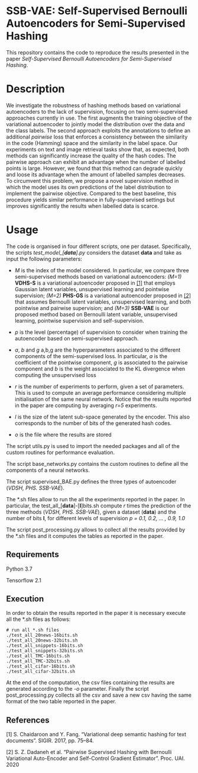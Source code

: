 # SSB-VAE: Self-Supervised Bernoulli Autoencoders for Semi-Supervised Hashing

This repository contains the code to reproduce the results presented in the paper 
*Self-Supervised Bernoulli Autoencoders for Semi-Supervised Hashing*.

# Description

We investigate the robustness of hashing methods based on variational autoencoders 
to the lack of supervision, focusing on two semi-supervised approaches currently in use. 
The first augments the training objective of the variational autoencoder to jointly model 
the distribution over the data and the class labels. The second approach exploits the 
annotations to define an additional *pairwise* loss that enforces a consistency 
between the similarity in the code (Hamming) space and the similarity in the label space. 
Our experiments on text and image retrieval tasks show that, as expected, both methods 
can significantly increase the quality of the hash codes. The pairwise approach can exhibit 
an advantage when the number of labelled points is large. However, we found that this method 
can degrade quickly and loose its advantage when the amount of labelled samples decreases. 
To circumvent this problem, we propose a novel supervision method in which the model uses 
its own predictions of the label distribution to implement the pairwise objective. Compared to the best baseline, this procedure yields similar performance in 
fully-supervised settings but improves significantly the results when labelled data is scarce.



# Usage

The code is organised in four different scripts, one per dataset. 
Specifically, the scripts *test_model_[**data**].py* considers the dataset **data** and take as input 
the following parameters:


- *M* is the index of the model considered. In particular, we compare three semi-supervised
 methods based on variational autoencoders: *(M=1)* **VDHS-S** is a variational autoencoder 
 proposed in [[1]](#1) that employs Gaussian latent variables, unsupervised learning and pointwise supervision; 
 *(M=2)* **PHS-GS** is a variational autoencoder proposed in [[2]](#2) that assumes Bernoulli latent variables, 
 unsupervised learning, and both pointwise and pairwise supervision; 
 and *(M=3)* **SSB-VAE** is our proposed method based on Bernoulli latent variable, unsupervised learning, pointwise 
 supervision and self-supervision.

- *p* is the level (percentage) of supervision to consider when training the autoencoder based on semi-supervised approach.
- *a*, *b* and *g* a,b,g are the hyperparameters associated to the different components of the semi-supervised
 loss. In particular, *a* is the coefficient of the pointwise component, *g* is associated to the pairwise component 
 and *b* is the weight associated to the KL divergence when computing the unsupervised loss
- *r* is the number of experiments to perform, given a set of parameters. This is used to compute an average performance
considering multiple initialisation of the same neural network. Notice that the results reported in the paper are 
computing by averaging *r=5* experiments.
- *l* is the size of the latent sub-space generated by the encoder. This also corresponds to the number of bits of 
the generated hash codes.
- *o* is the file where the results are stored

The script utils.py is used to import the needed packages and all of the custom routines for performance evaluation.

The script base_networks.py contains the custom routines to define all the components of a neural networks.

The script supervised_BAE.py defines the three types of autoencoder (*VDSH, PHS. SSB-VAE*).

The *.sh files allow to run the all the experiments reported in the paper. In particular, 
 the test_all_[**data**]-[**l**]bits.sh compute *r* times the prediction of the three methods (*VDSH, PHS. SSB-VAE*), 
 given a dataset (**data**) and the number of bits **l**, for different levels of supervision *p = 0.1, 0.2, ... , 0.9, 1.0*

The script post_processing.py allows to collect all the results provided by the *.sh files and it computes the
 tables as reported in the paper.


## Requirements

Python 3.7

Tensorflow 2.1

## Execution

In order to obtain the results reported in the paper it is necessary execute all the *.sh files as follows:  
  ```
# run all *.sh files
./test_all_20news-16bits.sh
./test_all_20news-32bits.sh
./test_all_snippets-16bits.sh
./test_all_snippets-32bits.sh
./test_all_TMC-16bits.sh
./test_all_TMC-32bits.sh
./test_all_cifar-16bits.sh
./test_all_cifar-32bits.sh

```

At the end of the computation, the csv files containing the results are generated according to the *-o*
parameter. Finally the script post_processing.py collects all the csv and save a new csv having the same format 
 of the two table reported in the paper.

## References
<a id="1">[1]</a> 
 S. Chaidaroon and Y. Fang. “Variational deep semantic hashing for text documents”. SIGIR. 2017, pp. 75–84. 

<a id="1">[2]</a>  S. Z. Dadaneh et al. “Pairwise Supervised Hashing with Bernoulli Variational Auto-Encoder and Self-Control Gradient Estimator”. Proc. UAI. 2020